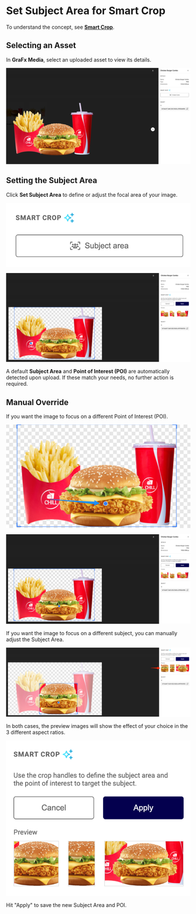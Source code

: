 # Set Subject Area for Smart Crop

To understand the concept, see [**Smart Crop**](../../concepts/genie-smart-crop/).

## Selecting an Asset

In **GraFx Media**, select an uploaded asset to view its details.

![screenshot-full](sc1.png)

## Setting the Subject Area

Click **Set Subject Area** to define or adjust the focal area of your image.

![screenshot](sc4.png)

![screenshot-full](sc5.png)

A default **Subject Area** and **Point of Interest (POI)** are automatically detected upon upload. If these match your needs, no further action is required.

## Manual Override

If you want the image to focus on a different Point of Interest (POI).

![screenshot-full](sc7.png)

![screenshot-full](sc6.png)

If you want the image to focus on a different subject, you can manually adjust the Subject Area.

![screenshot-full](sc8.png)

In both cases, the preview images will show the effect of your choice in the 3 different aspect ratios.

![screenshot](sc9.png)

Hit "Apply" to save the new Subject Area and POI.
